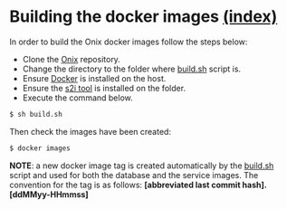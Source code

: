 # Building the docker images [(index)](./../readme.md)

In order to build the Onix docker images follow the steps below:

- Clone the [Onix](https://github.com/gatblau/onix.git) repository.
- Change the directory to the folder where [build.sh](install/container/build.sh) script is.
- Ensure [Docker](https://www.docker.com/) is installed on the host.
- Ensure the [s2i tool](https://github.com/openshift/source-to-image/releases) is installed on the folder.
- Execute the command below.

```bash
$ sh build.sh
```

Then check the images have been created:

```bash
$ docker images
```

**NOTE**: a new docker image tag is created automatically by the [build.sh](install/container/build.sh) script and used for both the database and the service images.
The convention for the tag is as follows: **[abbreviated last commit hash].[ddMMyy-HHmmss]**
